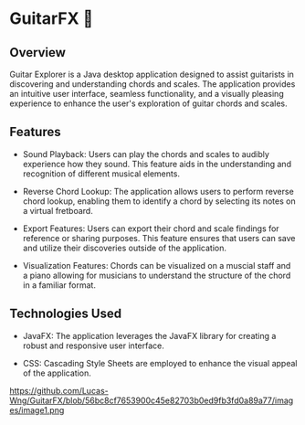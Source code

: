 # GuitarFX 🎸
## Overview
Guitar Explorer is a Java desktop application designed to assist guitarists in discovering and understanding chords and scales. The application provides an intuitive user interface, seamless functionality, and a visually pleasing experience to enhance the user's exploration of guitar chords and scales.

## Features
- Sound Playback: Users can play the chords and scales to audibly experience how they sound. This feature aids in the understanding and recognition of different musical elements.

- Reverse Chord Lookup: The application allows users to perform reverse chord lookup, enabling them to identify a chord by selecting its notes on a virtual fretboard.

- Export Features: Users can export their chord and scale findings for reference or sharing purposes. This feature ensures that users can save and utilize their discoveries outside of the application.

- Visualization Features: Chords can be visualized on a muscial staff and a piano allowing for musicians to understand the structure of the chord in a familiar format.

## Technologies Used
- JavaFX: The application leverages the JavaFX library for creating a robust and responsive user interface.

- CSS: Cascading Style Sheets are employed to enhance the visual appeal of the application.

https://github.com/Lucas-Wng/GuitarFX/blob/56bc8cf7653900c45e82703b0ed9fb3fd0a89a77/images/image1.png
